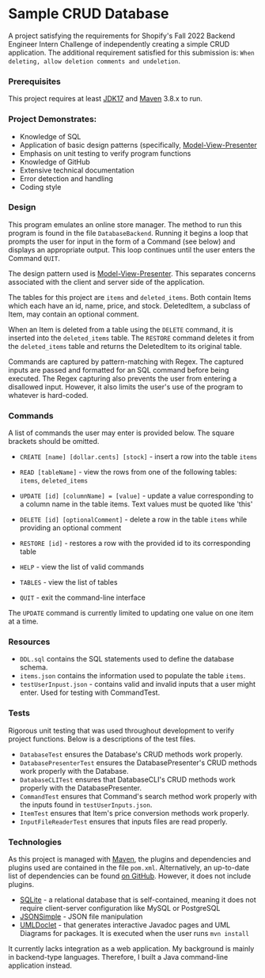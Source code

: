 # Sample CRUD Database

A project satisfying the requirements for Shopify's Fall 2022 Backend Engineer Intern Challenge of independently creating a simple CRUD application. The additional requirement satisfied for this submission is: `When deleting, allow deletion comments and undeletion`.

### Prerequisites

This project requires at least [JDK17](https://www.oracle.com/java/technologies/downloads/) and [Maven](https://maven.apache.org/download.cgi) 3.8.x to run.

### Project Demonstrates:

- Knowledge of SQL
- Application of basic design patterns (specifically, [Model-View-Presenter](https://en.wikipedia.org/wiki/Model%E2%80%93view%E2%80%93presenter)
- Emphasis on unit testing to verify program functions
- Knowledge of GitHub
- Extensive technical documentation
- Error detection and handling
- Coding style

### Design

This program emulates an online store manager. The method to run this program is found in the file `DatabaseBackend`. Running it begins a loop that prompts the user for input in the form of a Command (see below) and displays an appropriate output. This loop continues until the user enters the Command `QUIT`.

The design pattern used is [Model-View-Presenter](https://en.wikipedia.org/wiki/Model%E2%80%93view%E2%80%93presenter). This separates concerns associated with the client and server side of the application.

The tables for this project are `items` and `deleted_items`. Both contain Items which each have an id, name, price, and stock. DeletedItem, a subclass of Item, may contain an optional comment.

When an Item is deleted from a table using the `DELETE` command, it is inserted into the `deleted_items` table. The `RESTORE` command  deletes it from the `deleted_items` table and returns the DeletedItem to its original table.

Commands are captured by pattern-matching with Regex. The captured inputs are passed and formatted for an SQL command before being executed. The Regex capturing also prevents the user from entering a disallowed input. However, it also limits the user's use of the program to whatever is hard-coded. 

### Commands

A list of commands the user may enter is provided below. The square brackets should be omitted.

* `CREATE [name] [dollar.cents] [stock]` - insert a row into the table `items`

* `READ [tableName]` - view the rows from one of the following tables: `items`, `deleted_items`

* `UPDATE [id] [columnName] = [value]` - update a value corresponding to a column name in the table items. Text values must be quoted like 'this'

* `DELETE [id] [optionalComment]` - delete a row in the table `items` while providing an optional comment

* `RESTORE [id]` - restores a row with the provided id to its corresponding table

* `HELP` - view the list of valid commands

* `TABLES` - view the list of tables

* `QUIT` - exit the command-line interface

The `UPDATE` command is currently limited to updating one value on one item at a time.

### Resources

- `DDL.sql` contains the SQL statements used to define the database schema.
- `items.json` contains the information used to populate the table `items`.
- `testUserInpust.json` - contains valid and invalid inputs that a user might enter. Used for testing with CommandTest.

### Tests

Rigorous unit testing that was used throughout development to verify project functions. Below is a descriptions of the test files.

 - `DatabaseTest` ensures the Database's CRUD methods work properly.
 - `DatabasePresenterTest` ensures the DatabasePresenter's CRUD methods work properly with the Database.
 - `DatabaseCLITest` ensures that DatabaseCLI's CRUD methods work properly with the DatabasePresenter.
 - `CommandTest` ensures that Command's search method work properly with the inputs found in `testUserInputs.json`.
 - `ItemTest` ensures that Item's price conversion methods work properly.
 - `InputFileReaderTest` ensures that inputs files are read properly.

### Technologies

As this project is managed with [Maven](https://maven.apache.org/), the plugins and dependencies and plugins used are contained in the file `pom.xml`. Alternatively, an up-to-date list of dependencies can be found [on GitHub](https://github.com/cyberphoria/Sample-CRUD-Backend/network/dependencies). However, it does not include plugins.

- [SQLite](https://github.com/xerial/sqlite-jdbc) - a relational database that is self-contained, meaning it does not require client-server configuration like MySQL or PostgreSQL
- [JSONSimple](https://github.com/fangyidong/json-simple) - JSON file manipulation
- [UMLDoclet](https://github.com/talsma-ict/umldoclet) - that generates interactive Javadoc pages and UML Diagrams for packages. It is executed when the user runs ```mvn install```

It currently lacks integration as a web application. My background is mainly in backend-type languages. Therefore, I built a Java command-line application instead.
